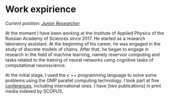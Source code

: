 # Work expirience

_Current position: [Junior Researcher](https://ipfran.ru/institute/staff/264058481)_ 

At the moment I have been working at the Institute of Applied Physics of the Russian Academy of Sciences since 2017. He started as a research laboratory assistant. At the beginning of his career, he was engaged in the study of discrete models of chains. After that, he began to engage in research in the field of machine learning, namely reservoir computing and tasks related to the training of neural networks using cognitive tasks of computational neuroscience. 

At the initial stage, I used the c ++ programming language to solve some problems using the OMP parallel computing technology. I took part at five [conferences](conf.md), including international ones. I have [two publications] in print media indexed by SCOPUS.



<!---В настоящий момент работаю в институте прикладной физики Российской
академии наук с 2017 года. Начинал с должности лаборанта-исследователя. В начале своей деятельности занимался исследованием дискретных моделей цепочек. После этого начал
заниматься исследованиями в области машинного обучения, а именно
резервуарными вычислениями и задачами связанными с обучением
нейронных сетей с помощью когнитивных задач вычислительной
нейронауки. На начальном этапе использовал язык программирования
c++ для решения некоторых задач с использованием технологии
параллельных вычислений “OMP”. Выступал на пяти конференциях, в том
числе и международных. Имею две публикации в печатных изданиях,
индексируемых SCOPUS.--->
